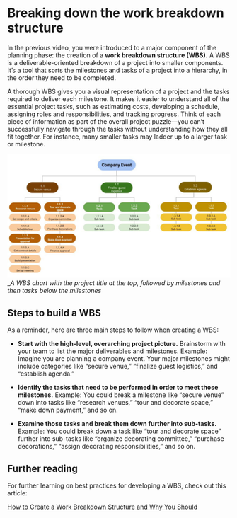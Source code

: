 # Breaking down the work breakdown structure
In the previous video, you were introduced to a major component of the planning phase: the creation of a __work breakdown structure (WBS).__ A WBS is a deliverable-oriented breakdown of a project into smaller components. It’s a tool that sorts the milestones and tasks of a project into a hierarchy, in the order they need to be completed. 

A thorough WBS gives you a visual representation of a project and the tasks required to deliver each milestone. It makes it easier to understand all of the essential project tasks, such as estimating costs, developing a schedule, assigning roles and responsibilities, and tracking progress. Think of each piece of information as part of the overall project puzzle—you can’t successfully navigate through the tasks without understanding how they all fit together. For instance, many smaller tasks may ladder up to a larger task or milestone.

![WBS](./images/c3-w1-r3-wbs.jpg)
__A WBS chart with the project title at the top, followed by milestones and then tasks below the milestones_

## Steps to build a WBS
As a reminder, here are three main steps to follow when creating a WBS: 

* __Start with the high-level, overarching project picture.__ Brainstorm with your team to list the major deliverables and milestones. Example: Imagine you are planning a company event. Your major milestones might include categories like “secure venue,”  “finalize guest logistics,” and “establish agenda.”

* __Identify the tasks that need to be performed in order to meet those milestones.__ Example: You could break a milestone like “secure venue” down into tasks like “research venues,” “tour and decorate space,” “make down payment,” and so on. 

* __Examine those tasks and break them down further into sub-tasks.__ Example: You could break down a task like “tour and decorate space” further into sub-tasks like “organize decorating committee,” “purchase decorations,” “assign decorating responsibilities,” and so on. 

## Further reading
For further learning on best practices for developing a WBS, check out this article:

[How to Create a Work Breakdown Structure and Why You Should](https://www.lucidchart.com/blog/how-to-create-a-work-breakdown-structure-and-why-you-should)
